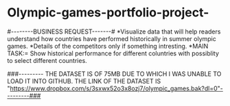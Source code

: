# Olympic-games-portfolio-project-

#--------BUSINESS REQUEST-------#
*Visualize data that will help readers understand how countries have performed historically in summer olympic games.
*Details of the competitors only if something intresting.
*MAIN TASK:= Show historical performance for different coluntries with possiblity to select different countries.


###--------- THE DATASET IS OF 75MB DUE TO WHICH I WAS UNABLE TO LOAD IT INTO GITHUB. THE LINK OF THE DATASET IS "https://www.dropbox.com/s/3sxwx52o3x8ozj7/olympic_games.bak?dl=0"---------###
